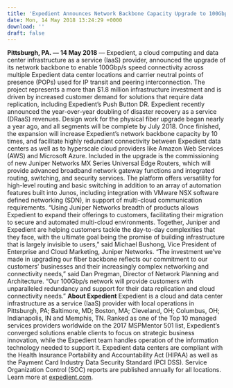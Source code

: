 ```yaml
---
title: 'Expedient Announces Network Backbone Capacity Upgrade to 100Gbp/s'
date: Mon, 14 May 2018 13:24:29 +0000
download: ''
draft: false
---
```


**Pittsburgh, PA. — 14 May 2018** — Expedient, a cloud computing and data center infrastructure as a service (IaaS) provider, announced the upgrade of its network backbone to enable 100Gbp/s speed connectivity across multiple Expedient data center locations and carrier neutral points of presence (POPs) used for IP transit and peering interconnection. The project represents a more than $1.8 million infrastructure investment and is driven by increased customer demand for solutions that require data replication, including Expedient’s Push Button DR. Expedient recently announced the year-over-year doubling of disaster recovery as a service (DRaaS) revenues. Design work for the physical fiber upgrade began nearly a year ago, and all segments will be complete by July 2018. Once finished, the expansion will increase Expedient’s network backbone capacity by 10 times, and facilitate highly redundant connectivity between Expedient data centers as well as to hyperscale cloud providers like Amazon Web Services (AWS) and Microsoft Azure. Included in the upgrade is the commissioning of new Juniper Networks MX Series Universal Edge Routers, which will provide advanced broadband network gateway functions and integrated routing, switching, and security services. The platform offers versatility for high-level routing and basic switching in addition to an array of automation features built into Junos, including integration with VMware NSX software defined networking (SDN), in support of multi-cloud communication requirements. “Using Juniper Networks breadth of products allows Expedient to expand their offerings to customers, facilitating their migration to secure and automated multi-cloud environments. Together, Juniper and Expedient are helping customers tackle the day-to-day complexities that they face, with the ultimate goal being the promise of building infrastructure that is largely invisible to users,” said Michael Bushong, Vice President of Enterprise and Cloud Marketing, Juniper Networks. “The investment we’ve made in upgrading our fiber backbone reflects our commitment to our customers’ businesses and their increasingly complex networking and connectivity needs,” said Dan Pregman, Director of Network Planning and Architecture. “Our 100Gbp/s network will provide customers with unparalleled redundancy and support for their data replication and cloud connectivity needs.” **About Expedient** Expedient is a cloud and data center infrastructure as a service (IaaS) provider with local operations in Pittsburgh, PA; Baltimore, MD; Boston, MA; Cleveland, OH; Columbus, OH; Indianapolis, IN and Memphis, TN. Ranked as one of the Top 10 managed services providers worldwide on the 2017 MSPMentor 501 list, Expedient’s converged solutions enable clients to focus on strategic business innovation, while the Expedient team handles operation of the information technology needed to support it. Expedient data centers are compliant with the Health Insurance Portability and Accountability Act (HIPAA) as well as the Payment Card Industry Data Security Standard (PCI DSS). Service Organization Control (SOC) reports are published annually for all locations. Learn more at [expedient.com](http://www.expedient.com/).